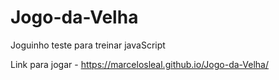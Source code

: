 # Jogo-da-Velha

Joguinho teste para treinar javaScript

Link para jogar - https://marcelosleal.github.io/Jogo-da-Velha/
